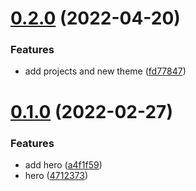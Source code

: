 # [0.2.0](https://github.com/krshdev/krshdev.co/compare/v0.1.0...v0.2.0) (2022-04-20)


### Features

* add projects and new theme ([fd77847](https://github.com/krshdev/krshdev.co/commit/fd7784785fed381731fe4da7babaa4e8966b2c9b))



# [0.1.0](https://github.com/krshdev/krshdev.co/compare/a4f1f59aa343c6d280ada31770df9310e8b7edc2...v0.1.0) (2022-02-27)


### Features

* add hero ([a4f1f59](https://github.com/krshdev/krshdev.co/commit/a4f1f59aa343c6d280ada31770df9310e8b7edc2))
* hero ([4712373](https://github.com/krshdev/krshdev.co/commit/47123732a74f591914d6938b50f0be501855920e))



